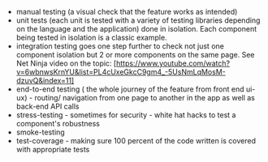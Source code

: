 - manual testing (a visual check that the feature works as intended)
- unit tests (each unit is tested with a variety of testing libraries depending on the language and the application) done in isolation. Each component being tested in isolation is a classic example.
- integration testing goes one step further to check not just one component isolation but 2 or more components on the same page.
  See Net Ninja video on the topic: [https://www.youtube.com/watch?v=6wbnwsKrnYU&list=PL4cUxeGkcC9gm4_-5UsNmLqMosM-dzuvQ&index=11]
- end-to-end testing ( the whole journey of the feature from front end ui-ux) - routing/ navigation from one page to another in the app as well as back-end API calls
- stress-testing - sometimes for security - white hat hacks to test a component's robustness
- smoke-testing
- test-coverage - making sure 100 percent of the code written is covered with appropriate tests
